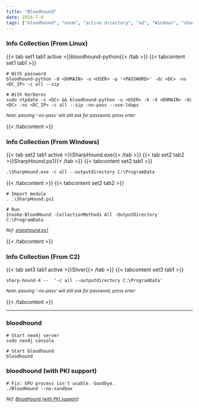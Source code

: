 ```yaml
---
title: "Bloodhound"
date: 2024-7-9
tags: ["bloodhound", "enum", "active driectory", "ad", "Windows", "sharphound", "neo4j"]
---
```


### Info Collection (From Linux)

{{< tab set1 tab1 active >}}bloodhound-python{{< /tab >}}
{{< tabcontent set1 tab1 >}}

```console
# With password
bloodhound-python -d <DOMAIN> -u <USER> -p '<PASSWORD>' -dc <DC> -ns <DC_IP> -c all --zip
```

```console
# With Kerberos
sudo ntpdate -s <DC> && bloodhound-python -u <USER> -k -d <DOMAIN> -dc <DC> -ns <DC_IP> -c all --zip -no-pass --use-ldaps
```

<small>*Note: passing '-no-pass' will still ask for password, press enter*</small>

{{< /tabcontent >}}

### Info Collection (From Windows)

{{< tab set2 tab1 active >}}SharpHound.exe{{< /tab >}}
{{< tab set2 tab2 >}}SharpHound.ps1{{< /tab >}}
{{< tabcontent set2 tab1 >}}

```console
.\SharpHound.exe -c all --outputdirectory C:\ProgramData
```

{{< /tabcontent >}}
{{< tabcontent set2 tab2 >}}

```console
# Import module
. .\SharpHound.ps1
```

```console
# Run
Invoke-BloodHound -CollectionMethods All -OutputDirectory C:\ProgramData
```

<small>*Ref: [sharphound.ps1](https://github.com/BloodHoundAD/BloodHound/blob/master/Collectors/SharpHound.ps1)*</small>

{{< /tabcontent >}}

### Info Collection (From C2)

{{< tab set3 tab1 active >}}Sliver{{< /tab >}}
{{< tabcontent set3 tab1 >}}

```console
sharp-hound-4 --  '-c all --outputdirectory C:\ProgramData'
```

<small>*Note: passing '-no-pass' will still ask for password, press enter*</small>

{{< /tabcontent >}}

---

### bloodhound

```console
# Start neo4j server
sudo neo4j console
```

```console
# Start bloodhound
bloodhound
```

### bloodhound (with PKI support)

```console
# Fix: GPU process isn't usable. Goodbye.
./BloodHound --no-sandbox
```

<small>*Ref: [BloodHound (with PKI support)](https://github.com/ly4k/BloodHound)*</small>
